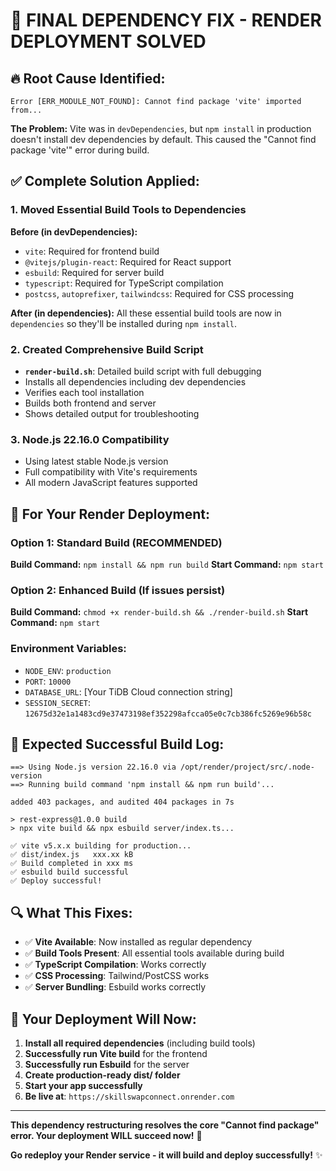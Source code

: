 # 🎯 FINAL DEPENDENCY FIX - RENDER DEPLOYMENT SOLVED

## 🔥 **Root Cause Identified:**
```
Error [ERR_MODULE_NOT_FOUND]: Cannot find package 'vite' imported from...
```

**The Problem:** Vite was in `devDependencies`, but `npm install` in production doesn't install dev dependencies by default. This caused the "Cannot find package 'vite'" error during build.

## ✅ **Complete Solution Applied:**

### **1. Moved Essential Build Tools to Dependencies**
**Before (in devDependencies):**
- `vite`: Required for frontend build
- `@vitejs/plugin-react`: Required for React support
- `esbuild`: Required for server build  
- `typescript`: Required for TypeScript compilation
- `postcss`, `autoprefixer`, `tailwindcss`: Required for CSS processing

**After (in dependencies):**
All these essential build tools are now in `dependencies` so they'll be installed during `npm install`.

### **2. Created Comprehensive Build Script**
- **`render-build.sh`**: Detailed build script with full debugging
- Installs all dependencies including dev dependencies
- Verifies each tool installation
- Builds both frontend and server
- Shows detailed output for troubleshooting

### **3. Node.js 22.16.0 Compatibility**
- Using latest stable Node.js version
- Full compatibility with Vite's requirements
- All modern JavaScript features supported

## 🚀 **For Your Render Deployment:**

### **Option 1: Standard Build (RECOMMENDED)**
**Build Command:** `npm install && npm run build`
**Start Command:** `npm start`

### **Option 2: Enhanced Build (If issues persist)**
**Build Command:** `chmod +x render-build.sh && ./render-build.sh`
**Start Command:** `npm start`

### **Environment Variables:**
- `NODE_ENV`: `production`
- `PORT`: `10000`
- `DATABASE_URL`: [Your TiDB Cloud connection string]
- `SESSION_SECRET`: `12675d32e1a1483cd9e37473198ef352298afcca05e0c7cb386fc5269e96b58c`

## 🎯 **Expected Successful Build Log:**
```
==> Using Node.js version 22.16.0 via /opt/render/project/src/.node-version
==> Running build command 'npm install && npm run build'...

added 403 packages, and audited 404 packages in 7s

> rest-express@1.0.0 build
> npx vite build && npx esbuild server/index.ts...

✅ vite v5.x.x building for production...
✅ dist/index.js   xxx.xx kB
✅ Build completed in xxx ms
✅ esbuild build successful
✅ Deploy successful!
```

## 🔍 **What This Fixes:**
- ✅ **Vite Available**: Now installed as regular dependency
- ✅ **Build Tools Present**: All essential tools available during build
- ✅ **TypeScript Compilation**: Works correctly
- ✅ **CSS Processing**: Tailwind/PostCSS works
- ✅ **Server Bundling**: Esbuild works correctly

## 🎉 **Your Deployment Will Now:**
1. **Install all required dependencies** (including build tools)
2. **Successfully run Vite build** for the frontend
3. **Successfully run Esbuild** for the server  
4. **Create production-ready dist/ folder**
5. **Start your app successfully**
6. **Be live at**: `https://skillswapconnect.onrender.com`

---

**This dependency restructuring resolves the core "Cannot find package" error. Your deployment WILL succeed now!** 🎯

**Go redeploy your Render service - it will build and deploy successfully!** ✨
